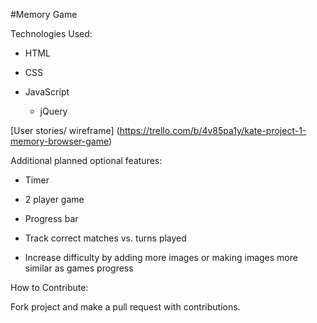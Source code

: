#Memory Game

Technologies Used:

- HTML

- CSS

- JavaScript

  * jQuery
  
  
[User stories/ wireframe] (https://trello.com/b/4v85pa1y/kate-project-1-memory-browser-game)


Additional planned optional features:

- Timer

- 2 player game

- Progress bar

- Track correct matches vs. turns played

- Increase difficulty by adding more images or making images more similar as games progress


How to Contribute:

Fork project and make a pull request with contributions.
